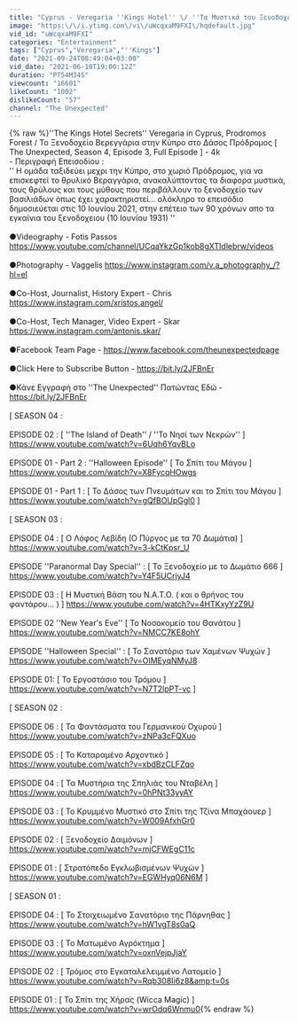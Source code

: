 ```yaml
---
title: "Cyprus - Veregaria ''Kings Hotel'' \/ ''Τα Μυστικά του Ξενοδοχείου των Βασιλιάδων'' [S04E03] - 4k"
image: "https:\/\/i.ytimg.com\/vi\/uWcqxaM9FXI\/hqdefault.jpg"
vid_id: "uWcqxaM9FXI"
categories: "Entertainment"
tags: ["Cyprus","Veregaria","''Kings"]
date: "2021-09-24T08:49:04+03:00"
vid_date: "2021-06-10T19:00:12Z"
duration: "PT54M34S"
viewcount: "16601"
likeCount: "1002"
dislikeCount: "57"
channel: "The Unexpected"
---
```

{% raw %}''The Kings Hotel Secrets'' Veregaria in Cyprus, Prodromos Forest / Το Ξενοδοχείο Βερεγγάρια στην Κύπρο στο Δάσος Πρόδρομος [ The Unexpected, Season 4, Episode 3, Full Episode ] - 4k<br />- Περιγραφή Επεισοδίου :<br />'' Η ομάδα ταξιδεύει μεχρι την Κύπρο, στο χωριό Πρόδρομος, για να επισκεφτεί το θρυλικό Βεραγγάρια, ανακαλύπτοντας τα διαφορα μυστικά, τους θρύλους και τους μύθους που περιβάλλουν το ξενοδοχείο των βασιλιάδων όπως έχει χαρακτηριστεί... ολόκληρο το επεισόδιο δημοσιεύεται στις 10 Ιουνίου 2021, στην επέτειο των 90 χρόνων απο τα εγκαίνια του ξενοδοχειου (10 Ιουνίου 1931) ''<br /><br />●Videography - Fotis Passos <a rel="nofollow" target="blank" href="https://www.youtube.com/channel/UCqaYkzGp1kob8gXTIdlebrw/videos">https://www.youtube.com/channel/UCqaYkzGp1kob8gXTIdlebrw/videos</a><br /><br />●Photography - Vaggelis <a rel="nofollow" target="blank" href="https://www.instagram.com/v.a_photography_/?hl=el">https://www.instagram.com/v.a_photography_/?hl=el</a><br /><br />●Co-Host, Journalist, History Expert - Chris <a rel="nofollow" target="blank" href="https://www.instagram.com/xristos.angel/">https://www.instagram.com/xristos.angel/</a><br /><br />●Co-Host, Tech Manager, Video Expert - Skar <a rel="nofollow" target="blank" href="https://www.instagram.com/antonis.skar/">https://www.instagram.com/antonis.skar/</a><br /><br />●Facebook Team Page - <a rel="nofollow" target="blank" href="https://www.facebook.com/theunexpectedpage">https://www.facebook.com/theunexpectedpage</a><br /><br />●Click Here to Subscribe Button - <a rel="nofollow" target="blank" href="https://bit.ly/2JFBnEr">https://bit.ly/2JFBnEr</a><br /><br />●Κάνε Εγγραφή στο ''The Unexpected'' Πατώντας Εδώ - <a rel="nofollow" target="blank" href="https://bit.ly/2JFBnEr">https://bit.ly/2JFBnEr</a><br /><br />[ SEASON 04 :<br /><br />EPISODE 02 : [ ''The Island of Death'' / ''Το Νησί των Νεκρών'' ] <a rel="nofollow" target="blank" href="https://www.youtube.com/watch?v=6Uqh6YqvBLo">https://www.youtube.com/watch?v=6Uqh6YqvBLo</a><br /><br />EPISODE 01 - Part 2 : ''Halloween Episode'' [ Το Σπίτι του Μάγου ] <a rel="nofollow" target="blank" href="https://www.youtube.com/watch?v=X8FycqHOwgs">https://www.youtube.com/watch?v=X8FycqHOwgs</a><br /><br />EPISODE 01 - Part 1 : [ Το Δάσος των Πνευμάτων και το Σπίτι του Μάγου ] <a rel="nofollow" target="blank" href="https://www.youtube.com/watch?v=gQfBOUpGgl0">https://www.youtube.com/watch?v=gQfBOUpGgl0</a> ]<br /><br />[ SEASON 03 :<br /><br />EPISODE 04 : [ Ο Λόφος Λεβίδη (Ο Πύργος με τα 70 Δωμάτια) ] <a rel="nofollow" target="blank" href="https://www.youtube.com/watch?v=3-kCtKpsr_U">https://www.youtube.com/watch?v=3-kCtKpsr_U</a><br /><br />EPISODE ''Paranormal Day Special'' : [ Το Ξενοδοχείο με το Δωμάτιο 666 ] <a rel="nofollow" target="blank" href="https://www.youtube.com/watch?v=Y4F5UCrjyJ4">https://www.youtube.com/watch?v=Y4F5UCrjyJ4</a><br /><br />EPISODE 03 : [ Η Μυστική Βάση του Ν.Α.Τ.Ο. ( και ο θρήνος του φαντάρου... ) ] <a rel="nofollow" target="blank" href="https://www.youtube.com/watch?v=4HTKxyYzZ9U">https://www.youtube.com/watch?v=4HTKxyYzZ9U</a><br /><br />EPISODE 02 ''New Year's Eve'' [ Το Νοσοκομείο του Θανάτου ] <a rel="nofollow" target="blank" href="https://www.youtube.com/watch?v=NMCC7KE8ohY">https://www.youtube.com/watch?v=NMCC7KE8ohY</a><br /><br />EPISODE ''Halloween Special'' : [ Το Σανατόριο των Χαμένων Ψυχών ] <a rel="nofollow" target="blank" href="https://www.youtube.com/watch?v=OIMEyqNMyJ8">https://www.youtube.com/watch?v=OIMEyqNMyJ8</a><br /><br />EPISODE 01: [ Το Εργοστάσιο του Τρόμου ] <a rel="nofollow" target="blank" href="https://www.youtube.com/watch?v=N7T2lpPT-vc">https://www.youtube.com/watch?v=N7T2lpPT-vc</a> ]<br /><br />[ SEASON 02 :<br /><br />EPISODE 06 : [ Τα Φαντάσματα του Γερμανικού Οχυρού ]<br /><a rel="nofollow" target="blank" href="https://www.youtube.com/watch?v=zNPa3cFQXuo">https://www.youtube.com/watch?v=zNPa3cFQXuo</a><br /><br />EPISODE 05 : [ Το Καταραμένο Αρχοντικό ] <a rel="nofollow" target="blank" href="https://www.youtube.com/watch?v=xbdBzCLFZqo">https://www.youtube.com/watch?v=xbdBzCLFZqo</a><br /><br />EPISODE 04 : [ Τα Μυστήρια της Σπηλιάς του Νταβέλη ] <a rel="nofollow" target="blank" href="https://www.youtube.com/watch?v=0hPNt33yyAY">https://www.youtube.com/watch?v=0hPNt33yyAY</a><br /><br />EPISODE 03 : [ Το Κρυμμένο Μυστικό στο Σπίτι της Τζίνα Μπαχάουερ ] <a rel="nofollow" target="blank" href="https://www.youtube.com/watch?v=W009AfxhGr0">https://www.youtube.com/watch?v=W009AfxhGr0</a><br /><br />EPISODE 02 : [ Ξενοδοχείο Δαιμόνων ]<br /><a rel="nofollow" target="blank" href="https://www.youtube.com/watch?v=mjCFWEgC11c">https://www.youtube.com/watch?v=mjCFWEgC11c</a><br /><br />EPISODE 01 : [ Στρατόπεδο Εγκλωβισμένων Ψυχών ] <a rel="nofollow" target="blank" href="https://www.youtube.com/watch?v=EGWHyq06N6M">https://www.youtube.com/watch?v=EGWHyq06N6M</a> ]<br /><br />[ SEASON 01 :<br /><br />EPISODE 04 : [ Το Στοιχειωμένο Σανατόριο της Πάρνηθας ]<br /><a rel="nofollow" target="blank" href="https://www.youtube.com/watch?v=hW1vgT8s0aQ">https://www.youtube.com/watch?v=hW1vgT8s0aQ</a><br /><br />EPISODE 03 : [ Το Ματωμένο Αγρόκτημα ]<br /><a rel="nofollow" target="blank" href="https://www.youtube.com/watch?v=oxnVejpJjaY">https://www.youtube.com/watch?v=oxnVejpJjaY</a><br /><br />EPISODE 02 : [ Τρόμος στο Εγκαταλελειμμένο Λατομείο ]<br /><a rel="nofollow" target="blank" href="https://www.youtube.com/watch?v=Rqb308Ii6z8&amp;t=0s">https://www.youtube.com/watch?v=Rqb308Ii6z8&amp;t=0s</a><br /><br />EPISODE 01 : [ Το Σπίτι της Χήρας (Wicca Magic) ]<br /><a rel="nofollow" target="blank" href="https://www.youtube.com/watch?v=wrOdq6Wnmu0">https://www.youtube.com/watch?v=wrOdq6Wnmu0</a>{% endraw %}
